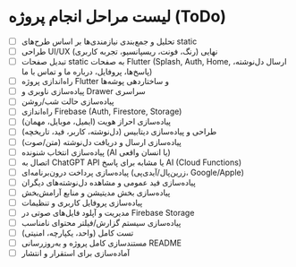 # لیست مراحل انجام پروژه (ToDo)

- [ ] تحلیل و جمع‌بندی نیازمندی‌ها بر اساس طرح‌های static
- [ ] طراحی UI/UX نهایی (رنگ، فونت، ریسپانسیو، تجربه کاربری)
- [ ] تبدیل صفحات static به صفحات Flutter (Splash, Auth, Home, ارسال دل‌نوشته، پاسخ‌ها، پروفایل، درباره ما و تماس با ما)
- [ ] راه‌اندازی پروژه Flutter و ساختاردهی پوشه‌ها
- [ ] پیاده‌سازی ناوبری و Drawer سراسری
- [ ] پیاده‌سازی حالت شب/روشن
- [ ] راه‌اندازی Firebase (Auth, Firestore, Storage)
- [ ] پیاده‌سازی احراز هویت (ایمیل، موبایل، مهمان)
- [ ] طراحی و پیاده‌سازی دیتابیس (دل‌نوشته، کاربر، فید، تاریخچه)
- [ ] پیاده‌سازی ارسال و دریافت دل‌نوشته (متن/صوت)
- [ ] پیاده‌سازی انتخاب شنونده (AI یا انسان واقعی)
- [ ] اتصال به ChatGPT API یا مشابه برای پاسخ AI (Cloud Functions)
- [ ] پیاده‌سازی پرداخت درون‌برنامه‌ای (زرین‌پال/آیدی‌پی، Google/Apple)
- [ ] پیاده‌سازی فید عمومی و مشاهده دل‌نوشته‌های دیگران
- [ ] پیاده‌سازی بخش مدیتیشن و منابع آرامش‌بخش
- [ ] پیاده‌سازی پروفایل کاربری و تنظیمات
- [ ] مدیریت و آپلود فایل‌های صوتی در Firebase Storage
- [ ] پیاده‌سازی سیستم گزارش/فیلتر محتوای نامناسب
- [ ] تست کامل (واحد، یکپارچه، امنیتی)
- [ ] مستندسازی کامل پروژه و به‌روزرسانی README
- [ ] آماده‌سازی برای استقرار و انتشار 